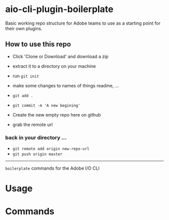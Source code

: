 # aio-cli-plugin-boilerplate
Basic working repo structure for Adobe teams to use as a starting point for their own plugins.


## How to use this repo

- Click 'Clone or Download' and download a zip
- extract it to a directory on your machine
- run `git init`
- make some changes to names of things readme, ...
- `git add .`
- `git commit -m 'A new begining'`

- Create the new empty repo here on github
- grab the remote url 

### back in your directory ...
- `git remote add origin new-repo-url`
- `git push origin master`

---

`boilerplate` commands for the Adobe I/O CLI

<!-- toc -->
<!-- tocstop -->
# Usage
<!-- usage -->
<!-- usagestop -->
# Commands
<!-- commands -->
<!-- commandsstop -->
